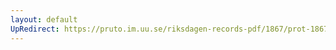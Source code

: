 ```yaml
---
layout: default
UpRedirect: https://pruto.im.uu.se/riksdagen-records-pdf/1867/prot-1867--ak--406/prot-1867--ak--406_030.pdf
---
```

